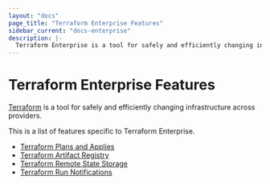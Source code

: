 ```yaml
---
layout: "docs"
page_title: "Terraform Enterprise Features"
sidebar_current: "docs-enterprise"
description: |-
  Terraform Enterprise is a tool for safely and efficiently changing infrastructure across providers.
---
```


# Terraform Enterprise Features

[Terraform](https://terraform.io) is a tool for safely and
efficiently changing infrastructure across providers.

This is a list of features specific to Terraform Enterprise.

- [Terraform Plans and Applies](/help/terraform/runs)
- [Terraform Artifact Registry](/help/terraform/artifacts)
- [Terraform Remote State Storage](/help/terraform/state)
- [Terraform Run Notifications](/help/terraform/runs/notifications)
